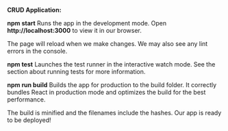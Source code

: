 **CRUD Application:**

**npm start**
Runs the app in the development mode.
Open **http://localhost:3000** to view it in our browser.

The page will reload when we make changes.
We may also see any lint errors in the console.

**npm test**
Launches the test runner in the interactive watch mode.
See the section about running tests for more information.

**npm run build**
Builds the app for production to the build folder.
It correctly bundles React in production mode and optimizes the build for the best performance.

The build is minified and the filenames include the hashes.
Our app is ready to be deployed!
